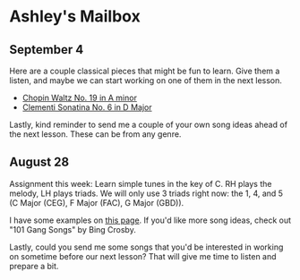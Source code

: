 # Ashley's Mailbox

## September 4

Here are a couple classical pieces that might be fun to learn. Give them a listen, and maybe we can start working on one of them in the next lesson.

- [Chopin Waltz No. 19 in A minor](https://www.youtube.com/watch?v=n-voZrgjUVc)
- [Clementi Sonatina No. 6 in D Major](https://www.youtube.com/watch?v=oDlsG7C5PEs)

Lastly, kind reminder to send me a couple of your own song ideas ahead of the next lesson. These can be from any genre.

## August 28

Assignment this week: Learn simple tunes in the key of C. RH plays the melody, LH plays triads. We will only use 3 triads right now: the 1, 4, and 5 (C Major (CEG), F Major (FAC), G Major (GBD)).

I have some examples on [this page](/simple). If you'd like more song ideas, check out "101 Gang Songs" by Bing Crosby.

Lastly, could you send me some songs that you'd be interested in working on sometime before our next lesson? That will give me time to listen and prepare a bit.
